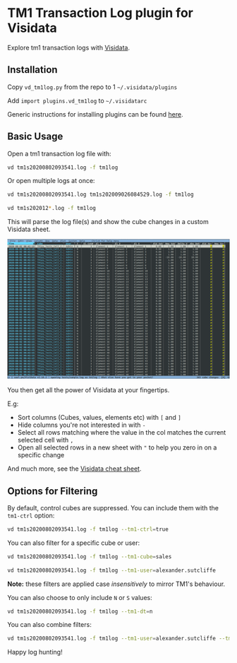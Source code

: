 # TM1 Transaction Log plugin for Visidata

Explore tm1 transaction logs with [Visidata](https://visidata.org).

## Installation

Copy `vd_tm1log.py` from the repo to 1 `~/.visidata/plugins`

Add `import plugins.vd_tm1log` to `~/.visidatarc`

Generic instructions for installing plugins can be found [here](https://www.visidata.org/docs/plugins/).

## Basic Usage

Open a tm1 transaction log file with:

```sh
vd tm1s20200802093541.log -f tm1log
```

Or open multiple logs at once:

```sh
vd tm1s20200802093541.log tm1s202009026084529.log -f tm1log
```

```sh
vd tm1s202012*.log -f tm1log
```


This will parse the log file(s) and show the cube changes in a custom Visidata sheet.


![ScreenShot](screenshot.png)

You then get all the power of Visidata at your fingertips.

E.g:

* Sort columns (Cubes, values, elements etc) with `[` and `]`
* Hide columns you're not interested in with `-`
* Select all rows matching where the value in the col matches the current selected cell with `,`
* Open all selected rows in a new sheet with `"` to help you zero in on a specific change

And much more, see the [Visidata cheat sheet](https://jsvine.github.io/visidata-cheat-sheet/en/).



## Options for Filtering

By default, control cubes are suppressed. You can include them with the `tm1-ctrl` option:

```sh
vd tm1s20200802093541.log -f tm1log --tm1-ctrl=true
```

You can also filter for a specific cube or user:

```sh
vd tm1s20200802093541.log -f tm1log --tm1-cube=sales
```

```sh
vd tm1s20200802093541.log -f tm1log --tm1-user=alexander.sutcliffe
```
**Note:** these filters are applied case _insensitively_ to mirror TM1's behaviour.

You can also choose to only include `N` or `S` values:

```sh
vd tm1s20200802093541.log -f tm1log --tm1-dt=n
```

You can also combine filters:

```sh
vd tm1s20200802093541.log -f tm1log --tm1-user=alexander.sutcliffe --tm1-cube=sales
```

Happy log hunting!
